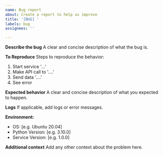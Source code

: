 ```yaml
---
name: Bug report
about: Create a report to help us improve
title: '[BUG] '
labels: bug
assignees: ''

---
```


**Describe the bug**
A clear and concise description of what the bug is.

**To Reproduce**
Steps to reproduce the behavior:
1. Start service '...'
2. Make API call to '....'
3. Send data '....'
4. See error

**Expected behavior**
A clear and concise description of what you expected to happen.

**Logs**
If applicable, add logs or error messages.

**Environment:**
 - OS: [e.g. Ubuntu 20.04]
 - Python Version: [e.g. 3.10.0]
 - Service Version: [e.g. 1.0.0]

**Additional context**
Add any other context about the problem here.
